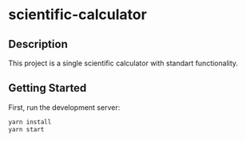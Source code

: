 # scientific-calculator

## Description

This project is a single scientific calculator with standart functionality.

## Getting Started

First, run the development server:

```bash
yarn install
yarn start
```
